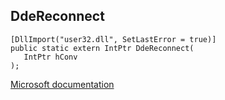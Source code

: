 ## DdeReconnect

```
[DllImport("user32.dll", SetLastError = true)]
public static extern IntPtr DdeReconnect(
   IntPtr hConv
);
```

[Microsoft documentation](TODO)

